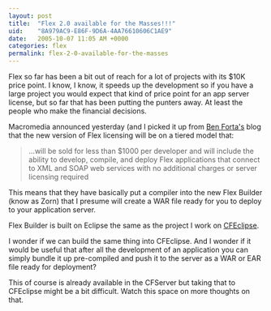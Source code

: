 ```yaml
---
layout: post
title:  "Flex 2.0 available for the Masses!!!"
uid:	"8A979AC9-E86F-9D6A-4AA76610606C1AE9"
date:   2005-10-07 11:05 AM +0000
categories: flex
permalink: flex-2-0-available-for-the-masses
---
```

Flex so far has been a bit out of reach for a lot of projects with its $10K price point. I know, I know, it speeds up the development so if you have a large project you would expect that kind of price point for an app server license, but so far that has been putting the punters away. At least the people who make the financial decisions.

Macromedia announced yesterday (and I picked it up from <a href="http://www.forta.com/blog/index.cfm?mode=e&entry=1761">Ben Forta's</a> blog that the new version of Flex licensing will be on a tiered model that: 

<blockquote>...will be sold for less than $1000 per developer and will include the ability to develop, compile, and deploy Flex applications that connect to XML and SOAP web services with no additional charges or server licensing required
</blockquote>

This means that they have basically put a compiler into the new Flex Builder (know as Zorn) that I presume will create a WAR file ready for you to deploy to your application server. 

Flex Builder is built on Eclipse the same as the project I work on <a href="http://www.cfeclipse.org">CFEclipse</a>.

I wonder if we can build the same thing into CFEclipse. And I wonder if it would be useful that after all the development of an application you can simply bundle it up pre-compiled and push it to the server as a WAR or EAR file ready for deployment?

This of course is already available in the CFServer but taking that to CFEclipse might be a bit difficult. Watch this space on more thoughts on that.